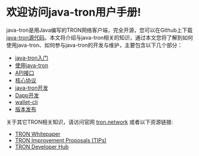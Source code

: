 # 欢迎访问java-tron用户手册!

java-tron是用Java编写的TRON网络客户端，完全开源，您可以在Github上下载 [java-tron源代码](https://github.com/tronprotocol/java-tron)。本文将介绍与java-tron相关的知识，通过本文您将了解到如何使用java-tron、如何参与java-tron的开发与维护，主要包含以下几个部分：

* [java-tron入门](getting_started/getting_started_with_javatron.md)
* [使用java-tron](using_javatron/installing_javatron.md)
* [API接口](api/http.md)
* [核心协议](introduction/dpos.md)
* [java-tron开发](developers/java-tron.md)
* [Dapp开发](contracts/compiler.md)
* [wallet-cli](clients/wallet-cli.md)
* [版本发布](releases/upgrade-instruction.md)


关于其它TRON相关知识，请访问官网 [tron.network](https://tron.network/index?lng=zh) 或者以下资源链接:

* [TRON Whitepaper](https://tron.network/static/doc/white_paper_v_2_0.pdf)
* [TRON Improvement Proposals (TIPs)](https://github.com/tronprotocol/tips)
* [TRON Developer Hub](https://developers.tron.network/)


